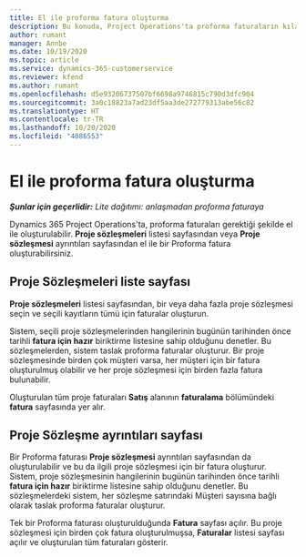 ```yaml
---
title: El ile proforma fatura oluşturma
description: Bu konuda, Project Operations'ta proforma faturaların kılavuzu oluşturma hakkında bilgiler sağlanmaktadır.
author: rumant
manager: Annbe
ms.date: 10/19/2020
ms.topic: article
ms.service: dynamics-365-customerservice
ms.reviewer: kfend
ms.author: rumant
ms.openlocfilehash: d5e93206737507bf6698a9746815c790d3dfc904
ms.sourcegitcommit: 3a0c18823a7ad23df5aa3de272779313abe56c82
ms.translationtype: HT
ms.contentlocale: tr-TR
ms.lasthandoff: 10/20/2020
ms.locfileid: "4086553"
---
```

# <a name="creating-a-manual-proforma-invoice"></a>El ile proforma fatura oluşturma

_**Şunlar için geçerlidir:** Lite dağıtımı: anlaşmadan proforma faturaya_

Dynamics 365 Project Operations'ta, proforma faturaları gerektiği şekilde el ile oluşturulabilir. **Proje sözleşmeleri** listesi sayfasından veya **Proje sözleşmesi** ayrıntıları sayfasından el ile bir Proforma fatura oluşturabilirsiniz.

##  <a name="project-contracts-list-page"></a>Proje Sözleşmeleri liste sayfası

**Proje sözleşmeleri** listesi sayfasından, bir veya daha fazla proje sözleşmesi seçin ve seçili kayıtların tümü için faturalar oluşturun.

Sistem, seçili proje sözleşmelerinden hangilerinin bugünün tarihinden önce tarihli **fatura için hazır** biriktirme listesine sahip olduğunu denetler. Bu sözleşmelerden, sistem taslak proforma faturalar oluşturur. Bir proje sözleşmesinde birden çok müşteri varsa, her müşteri için bir fatura oluşturulmuş olabilir ve her proje sözleşmesi için birden fazla fatura bulunabilir.

Oluşturulan tüm proje faturaları **Satış** alanının **faturalama** bölümündeki **fatura** sayfasında yer alır.

## <a name="project-contract-details-page"></a>Proje Sözleşme ayrıntıları sayfası

Bir Proforma faturası **Proje sözleşmesi** ayrıntıları sayfasından da oluşturulabilir ve bu da ilgili proje sözleşmesi için bir fatura oluşturur. Sistem, proje sözleşmesinin hangilerinin bugünün tarihinden önce tarihli **fatura için hazır** biriktirme listesine sahip olduğunu denetler. Bu sözleşmelerdeki sistem, her sözleşme satırındaki Müşteri sayısına bağlı olarak taslak proforma faturalar oluşturur.

Tek bir Proforma faturası oluşturulduğunda **Fatura** sayfası açılır. Bu proje sözleşmesi için birden çok fatura oluşturulmuşsa, **Faturalar** listesi sayfası açılır ve oluşturulan tüm faturaları gösterir.
